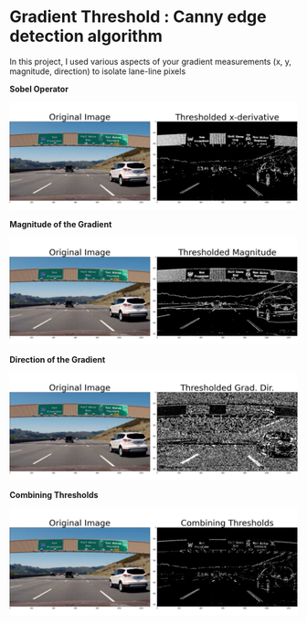 # Gradient Threshold :  Canny edge detection algorithm

In this project, I used various aspects of your gradient measurements (x, y, magnitude, direction) to isolate lane-line pixels

**Sobel Operator**

<img src ="Thresholded_x-derivative.png">

**Magnitude of the Gradient**

<img src ="Thresholded_Magnitude.png">

**Direction of the Gradient**

<img src ="Thresholded_Grad_Dir.png">

**Combining Thresholds**

<img src = "Combining_Thresholds.png">

